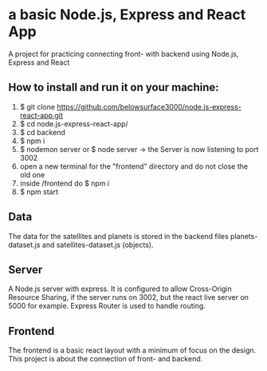 # a basic Node.js, Express and React App
A project for practicing connecting front- with backend using Node.js, Express and React

## How to install and run it on your machine:
1. $ git clone https://github.com/belowsurface3000/node.js-express-react-app.git
2. $ cd node.js-express-react-app/
3. $ cd backend
4. $ npm i
5. $ nodemon server or $ node server -> the Server is now listening to port 3002
6. open a new terminal for the "frontend" directory and do not close the old one
7. inside /frontend do $ npm i
8. $ npm start

## Data
The data for the satellites and planets is stored in the backend files planets-dataset.js and satellites-dataset.js (objects).

## Server
A Node.js server with express. It is configured to allow Cross-Origin Resource Sharing, if the server runs on 3002, but the react live server on 5000 for example.
Express Router is used to handle routing.

## Frontend
The frontend is a basic react layout with a minimum of focus on the design. This project is about the connection of front- and backend.